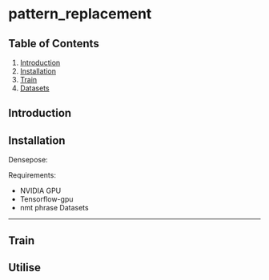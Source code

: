 pattern_replacement
===================

Table of Contents
-------------
1. [Introduction](#introduction)
2. [Installation](#installation)
3. [Train](#train)
4. [Datasets](#datasets)

Introduction
-------------
Installation
-------------
Densepose:
  
Requirements:
- NVIDIA GPU
- Tensorflow-gpu
- nmt phrase
Datasets
-------------
Train
-------------
Utilise
-------------
